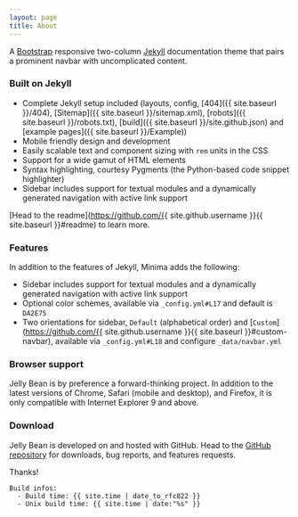 ```yaml
---
layout: page
title: About
---
```


A [Bootstrap](http://getbootstrap.com) responsive two-column [Jekyll](http://jekyllrb.com) documentation theme that pairs a prominent navbar with uncomplicated content.


### Built on Jekyll

* Complete Jekyll setup included (layouts, config, [404]({{ site.baseurl }}/404), [Sitemap]({{ site.baseurl }}/sitemap.xml), [robots]({{ site.baseurl }}/robots.txt), [build]({{ site.baseurl }}/site.github.json) and [example pages]({{ site.baseurl }}/Example))
* Mobile friendly design and development
* Easily scalable text and component sizing with `rem` units in the CSS
* Support for a wide gamut of HTML elements
* Syntax highlighting, courtesy Pygments (the Python-based code snippet highlighter)
* Sidebar includes support for textual modules and a dynamically generated navigation with active link support

[Head to the readme](https://github.com/{{ site.github.username }}{{ site.baseurl }}#readme) to learn more.


### Features

In addition to the features of Jekyll, Minima adds the following:

* Sidebar includes support for textual modules and a dynamically generated navigation with active link support
* Optional color schemes, available via `_config.yml#L17` and default is `DA2E75`
* Two orientations for sidebar, `Default` (alphabetical order) and [`Custom`](https://github.com/{{ site.github.username }}{{ site.baseurl }}#custom-navbar), available via `_config.yml#L18` and configure `_data/navbar.yml`

### Browser support

Jelly Bean is by preference a forward-thinking project. In addition to the latest versions of Chrome, Safari (mobile and desktop), and Firefox, it is only compatible with Internet Explorer 9 and above.

### Download

Jelly Bean is developed on and hosted with GitHub. Head to the <a href="https://github.com/{{ site.github.username }}{{ site.baseurl }}">GitHub repository</a> for downloads, bug reports, and features requests.

Thanks!

```
Build infos:
  - Build time: {{ site.time | date_to_rfc822 }}
  - Unix build time: {{ site.time | date:"%s" }}
```

